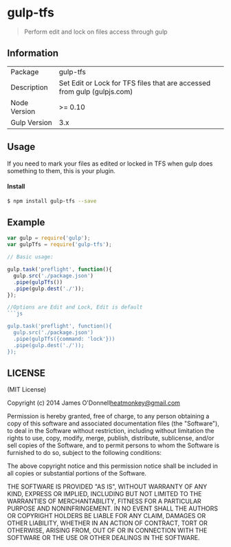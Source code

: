 # gulp-tfs

> Perform edit and lock on files access through gulp

## Information

<table>
<tr> 
<td>Package</td><td>gulp-tfs</td>
</tr>
<tr>
<td>Description</td>
<td>Set Edit or Lock for TFS files that are accessed from gulp (gulpjs.com)</td>
</tr>
<tr>
<td>Node Version</td>
<td>>= 0.10</td>
</tr>
<tr>
<td>Gulp Version</td>
<td>3.x</td>
</tr>
</table>

## Usage

If you need to mark your files as edited or locked in TFS when gulp does something to them, this is your plugin.

#### Install

```bash
$ npm install gulp-tfs --save
```

## Example

```js
var gulp = require('gulp');
var gulpTfs = require('gulp-tfs');

// Basic usage:

gulp.task('preflight', function(){
  gulp.src('./package.json')
  .pipe(gulpTfs())
  .pipe(gulp.dest('./'));
});

//Options are Edit and Lock, Edit is default
```js

gulp.task('preflight', function(){
  gulp.src('./package.json')
  .pipe(gulpTfs({command: 'lock'}))
  .pipe(gulp.dest('./'));
});

```


## LICENSE

(MIT License)

Copyright (c) 2014 James O'Donnell<heatmonkey@gmail.com>

Permission is hereby granted, free of charge, to any person obtaining
a copy of this software and associated documentation files (the
"Software"), to deal in the Software without restriction, including
without limitation the rights to use, copy, modify, merge, publish,
distribute, sublicense, and/or sell copies of the Software, and to
permit persons to whom the Software is furnished to do so, subject to
the following conditions:

The above copyright notice and this permission notice shall be
included in all copies or substantial portions of the Software.

THE SOFTWARE IS PROVIDED "AS IS", WITHOUT WARRANTY OF ANY KIND,
EXPRESS OR IMPLIED, INCLUDING BUT NOT LIMITED TO THE WARRANTIES OF
MERCHANTABILITY, FITNESS FOR A PARTICULAR PURPOSE AND
NONINFRINGEMENT. IN NO EVENT SHALL THE AUTHORS OR COPYRIGHT HOLDERS BE
LIABLE FOR ANY CLAIM, DAMAGES OR OTHER LIABILITY, WHETHER IN AN ACTION
OF CONTRACT, TORT OR OTHERWISE, ARISING FROM, OUT OF OR IN CONNECTION
WITH THE SOFTWARE OR THE USE OR OTHER DEALINGS IN THE SOFTWARE.
